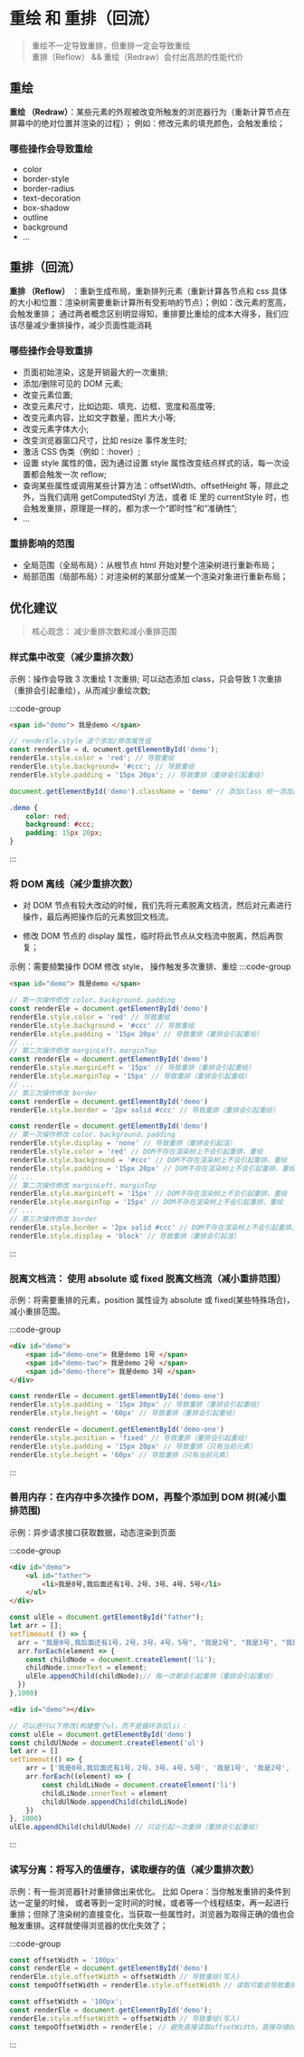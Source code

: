 # 重绘 和 重排（回流）

> 重绘不一定导致重排，但重排一定会导致重绘<br/>
> 重排（Reflow） && 重绘（Redraw）会付出高昂的性能代价

## 重绘

**重绘 （Redraw）**：某些元素的外观被改变所触发的浏览器行为（重新计算节点在屏幕中的绝对位置并渲染的过程）； 例如：修改元素的填充颜色，会触发重绘；

### 哪些操作会导致重绘

-   color
-   border-style
-   border-radius
-   text-decoration
-   box-shadow
-   outline
-   background
-   ...

## 重排（回流）

**重排 （Reflow）** ：重新生成布局，重新排列元素（重新计算各节点和 css 具体的大小和位置：渲染树需要重新计算所有受影响的节点）；例如：改元素的宽高，会触发重排；
通过两者概念区别明显得知，重排要比重绘的成本大得多，我们应该尽量减少重排操作，减少页面性能消耗

### 哪些操作会导致重排

-   页面初始渲染，这是开销最大的一次重排;
-   添加/删除可见的 DOM 元素;
-   改变元素位置;
-   改变元素尺寸，比如边距、填充、边框、宽度和高度等;
-   改变元素内容，比如文字数量，图片大小等;
-   改变元素字体大小;
-   改变浏览器窗口尺寸，比如 resize 事件发生时;
-   激活 CSS 伪类（例如：:hover）;
-   设置 style 属性的值，因为通过设置 style 属性改变结点样式的话，每一次设置都会触发一次 reflow;
-   查询某些属性或调用某些计算方法：offsetWidth、offsetHeight 等，除此之外，当我们调用 getComputedStyl 方法，或者 IE 里的 currentStyle 时，也会触发重排，原理是一样的，都为求一个“即时性”和“准确性”;
-   ...

### 重排影响的范围

-   全局范围（全局布局）：从根节点 html 开始对整个渲染树进行重新布局；
-   局部范围（局部布局）：对渲染树的某部分或某一个渲染对象进行重新布局；

## 优化建议

> 核心观念： 减少重排次数和减小重排范围

### 样式集中改变（减少重排次数）

示例：操作会导致 3 次重绘 1 次重排; 可以动态添加 class，只会导致 1 次重排（重排会引起重绘），从而减少重绘次数;

:::code-group

```html
<span id="demo"> 我是demo </span>
```

```javascript [修改前]
// renderEle.style 逐个添加/修改属性值
const renderEle = d、ocument.getElementById('demo');
renderEle.style.color = 'red'; // 导致重绘
renderEle.style.background= '#ccc'; // 导致重绘
renderEle.style.padding = '15px 20px'; // 导致重排（重排会引起重绘）

```

```javascript [修改后]
document.getElementById('demo').className = 'demo' // 添加class 统一添加/修改样式
```

```css
.demo {
    color: red;
    background: #ccc;
    padding: 15px 20px;
}
```

:::

### 将 DOM 离线（减少重排次数）

-   对 DOM 节点有较大改动的时候，我们先将元素脱离文档流，然后对元素进行操作，最后再把操作后的元素放回文档流。

-   修改 DOM 节点的 display 属性，临时将此节点从文档流中脱离，然后再恢复；

示例：需要频繁操作 DOM 修改 style， 操作触发多次重排、重绘
:::code-group

```html
<span id="demo"> 我是demo </span>
```

```javascript [修改前]
// 第一次操作修改 color、background、padding
const renderEle = document.getElementById('demo')
renderEle.style.color = 'red' // 导致重绘
renderEle.style.background = '#ccc' // 导致重绘
renderEle.style.padding = '15px 20px' // 导致重排（重排会引起重绘）
// ...
// 第二次操作修改 marginLeft、marginTop
const renderEle = document.getElementById('demo')
renderEle.style.marginLeft = '15px' // 导致重排（重排会引起重绘）
renderEle.style.marginTop = '15px' // 导致重排（重排会引起重绘）
// ...
// 第三次操作修改 border
const renderEle = document.getElementById('demo')
renderEle.style.border = '2px solid #ccc' // 导致重排（重排会引起重绘）
```

```javascript [修改后]
const renderEle = document.getElementById('demo')
// 第一次操作修改 color、background、padding
renderEle.style.display = 'none' // 导致重排（重排会引起渲）
renderEle.style.color = 'red' // DOM不存在渲染树上不会引起重排、重绘
renderEle.style.background = '#ccc' // DOM不存在渲染树上不会引起重排、重绘
renderEle.style.padding = '15px 20px' // DOM不存在渲染树上不会引起重排、重绘
// ...
// 第二次操作修改 marginLeft、marginTop
renderEle.style.marginLeft = '15px' // DOM不存在渲染树上不会引起重排、重绘
renderEle.style.marginTop = '15px' // DOM不存在渲染树上不会引起重排、重绘
// ...
// 第三次操作修改 border
renderEle.style.border = '2px solid #ccc' // DOM不存在渲染树上不会引起重排、重绘
renderEle.style.display = 'block' // 导致重排（重排会引起渲）
```

:::

### 脱离文档流： 使用 absolute 或 fixed 脱离文档流（减小重排范围）

示例：将需要重排的元素，position 属性设为 absolute 或 fixed(某些特殊场合)，减小重排范围。

:::code-group

```html
<div id="demo">
    <span id="demo-one"> 我是demo 1号 </span>
    <span id="demo-two"> 我是demo 2号 </span>
    <span id="demo-there"> 我是demo 3号 </span>
</div>
```

```javascript [修改前]
const renderEle = document.getElementById('demo-one')
renderEle.style.padding = '15px 20px' // 导致重排（重排会引起重绘）
renderEle.style.height = '60px' // 导致重排（重排会引起重绘）
```

```javascript [修改后]
const renderEle = document.getElementById('demo-one')
renderEle.style.position = 'fixed' // 导致重排（重排会引起重绘）
renderEle.style.padding = '15px 20px' // 导致重排（只有当前元素）
renderEle.style.height = '60px' // 导致重排（只有当前元素）
```

:::

### 善用内存：在内存中多次操作 DOM，再整个添加到 DOM 树(减小重排范围)

示例：异步请求接口获取数据，动态渲染到页面

:::code-group

```html [修改前html]
<div id="demo">
    <ul id="father">
        <li>我是0号,我后面还有1号、2号、3号、4号、5号</li>
    </ul>
</div>
```

```javascript [修改前js]
const ulEle = document.getElementById("father");
let arr = [];
setTimeout( () => {
  arr = "我是0号,我后面还有1号，2号，3号，4号，5号", "我是2号", "我是3号", "我是4号", "我是5号"]; // 我是动态获取的
  arr.forEach(element => {
    const childNode = document.createElement('li');
    childNode.innerText = element;
    ulEle.appendChild(childNode);// 每一次都会引起重排（重排会引起重绘）
  })
},1000)

```

```html [修改后html]
<div id="demo"></div>
```

```javascript [修改后js]
// 可以进行以下修改(构建整个ul，而不是循环添加li)：
const ulEle = document.getElementById('demo')
const childUlNode = document.createElement('ul')
let arr = []
setTimeout(() => {
    arr = ['我是0号,我后面还有1号，2号，3号，4号，5号', '我是1号', '我是2号', '我是3号', '我是4号', '我是5号'] // 我是动态获取的
    arr.forEach((element) => {
        const childLiNode = document.createElement('li')
        childLiNode.innerText = element
        childUlNode.appendChild(childLiNode)
    })
}, 1000)
ulEle.appendChild(childUlNode) // 只会引起一次重排（重排会引起重绘）
```

:::

### 读写分离：将写入的值缓存，读取缓存的值（减少重排次数）

示例：有一些浏览器针对重排做出来优化。
比如 Opera：当你触发重排的条件到达一定量的时候， 或者等到一定时间的时候，或者等一个线程结束，再一起进行重排；但除了渲染树的直接变化，当获取一些属性时，浏览器为取得正确的值也会触发重排。这样就使得浏览器的优化失效了；

:::code-group

```javascript [修改前]
const offsetWidth = '100px'
const renderEle = document.getElementById('demo')
renderEle.style.offsetWidth = offsetWidth // 导致重绘(写入)
const tempoOffsetWidth = renderEle.style.offsetWidth // 读取可能会导致重排
```

```javascript [修改后]
const offsetWidth = '100px';
const renderEle = document.getElementById('demo');
renderEle.style.offsetWidth = offsetWidth // 导致重绘(写入)
const tempoOffsetWidth = renderEle； // 避免直接读取offsetWidth，直接存储dom
```

:::
